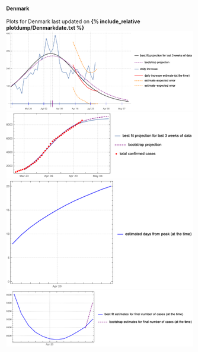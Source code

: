 #### Denmark

Plots for Denmark last updated on **{% include_relative plotdump/Denmarkdate.txt %}**
![](plotdump/Denmarkgraf.png)
![](plotdump/Denmarkloggraf.png)
![](plotdump/Denmarkdfgraf.png)
![](plotdump/Denmarkfinalplot.png)